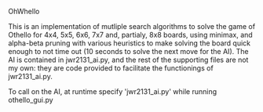 OhWhello

This is an implementation of mutliple search algorithms to solve the game of Othello for 4x4, 5x5, 6x6, 7x7 and, partialy, 8x8 boards, using minimax, and alpha-beta pruning with various heuristics to make solving the board quick enough to not time out (10 seconds to solve the next move for the AI). The AI is contained in jwr2131_ai.py, and the rest of the supporting files are not my own: they are code provided to facilitate the functionings of jwr2131_ai.py.

To call on the AI, at runtime specify 'jwr2131_ai.py' while running othello_gui.py
